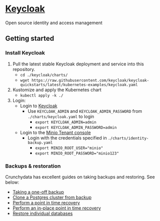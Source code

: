 
# [Keycloak](https://www.keycloak.org/)

Open source identity and access management

## Getting started

### Install Keycloak

1. Pull the latest stable Keycloak deployment and service into this repository.
    - `cd ./keycloak/charts/`
    - `wget https://raw.githubusercontent.com/keycloak/keycloak-quickstarts/latest/kubernetes-examples/keycloak.yaml`
2. Kustomize and apply the Kubernetes chart
    - `kubectl apply -k ./`
3. Login:
    - Login to [Keycloak](https://identity.home.arpa/)
        - Use `KEYCLOAK_ADMIN` and `KEYCLOAK_ADMIN_PASSWORD` from `./charts/keycloak.yaml` to login
            - `export KEYCLOAK_ADMIN=admin`
            - `export KEYCLOAK_ADMIN_PASSWORD=admin`
    - Login to the [Minio Tenant console](https://identity-backup.home.arpa/)
        - Login with the credentials specified in `./charts/identity-backup.yaml`
            - `export MINIO_ROOT_USER="minio"`
            - `export MINIO_ROOT_PASSWORD="minio123"`

### Backups & restoration

Crunchydata has excellent guides on taking backups and restoring. See below:
- [Taking a one-off backup](https://access.crunchydata.com/documentation/postgres-operator/v5/tutorial/backup-management/#taking-a-one-off-backup)
- [Clone a Postgres cluster from backup](https://access.crunchydata.com/documentation/postgres-operator/5.3.2/tutorial/disaster-recovery/#clone-a-postgres-cluster)
- [Perform a point in time recovery](https://access.crunchydata.com/documentation/postgres-operator/5.3.2/tutorial/disaster-recovery/#perform-a-point-in-time-recovery-pitr)
- [Perform an in-place point in time recovery](https://access.crunchydata.com/documentation/postgres-operator/5.3.2/tutorial/disaster-recovery/#perform-an-in-place-point-in-time-recovery-pitr)
- [Restore individual databases](https://access.crunchydata.com/documentation/postgres-operator/5.3.2/tutorial/disaster-recovery/#restore-individual-databases)

